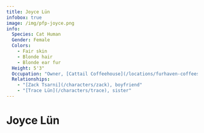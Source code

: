 ```yaml
---
title: Joyce Lün
infobox: true
image: /img/pfp-joyce.png
info: 
  Species: Cat Human
  Gender: Female
  Colors: 
    - Fair skin
    - Blonde hair
    - Blonde ear fur
  Height: 5'3"
  Occupation: "Owner, [Cattail Coffeehouse](/locations/furhaven-coffeeshop)"
  Relationships:
    - "[Zack Tsarni](/characters/zack), boyfriend"
    - "[Trace Lün](/characters/trace), sister"
---
```


# Joyce Lün

